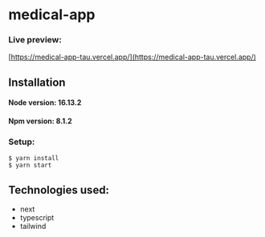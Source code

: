 # medical-app

### Live preview:

[https://medical-app-tau.vercel.app/](https://medical-app-tau.vercel.app/)

## Installation

#### Node version: 16.13.2

#### Npm version: 8.1.2

### Setup:

```console
$ yarn install
$ yarn start
```

## Technologies used:

- next
- typescript
- tailwind
